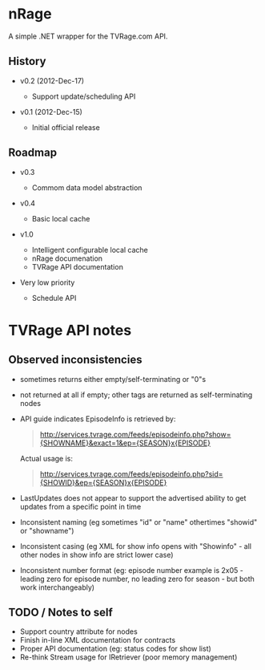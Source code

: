 nRage
===========

A simple .NET wrapper for the TVRage.com API.

History
-------

* v0.2 (2012-Dec-17)
    + Support update/scheduling API


* v0.1 (2012-Dec-15)
    + Initial official release

Roadmap
-------

* v0.3
    + Commom data model abstraction


* v0.4
    + Basic local cache 


* v1.0
    + Intelligent configurable local cache
    + nRage documenation
    + TVRage API documentation
 

* Very low priority
    + Schedule API


TVRage API notes
================

Observed inconsistencies
------------------------
* <ended> sometimes returns either empty/self-terminating or "0"s
* <AKAs> not returned at all if empty; other tags are returned as self-terminating nodes
* API guide indicates EpisodeInfo is retrieved by:
    > http://services.tvrage.com/feeds/episodeinfo.php?show={SHOWNAME}&exact=1&ep={SEASON}x{EPISODE}

  Actual usage is:
    > http://services.tvrage.com/feeds/episodeinfo.php?sid={SHOWID}&ep={SEASON}x{EPISODE}
* LastUpdates does not appear to support the advertised ability to get updates from a specific point in time
* Inconsistent naming (eg sometimes "id" or "name" othertimes "showid" or "showname")
* Inconsistent casing (eg XML for show info opens with "Showinfo" - all other nodes in show info are strict lower case)
* Inconsistent number format (eg: episode number example is 2x05 - leading zero for episode number, no leading zero for season - but both work interchangeably)

TODO / Notes to self
--------------------
* Support country attribute for <network> nodes
* Finish in-line XML documentation for contracts
* Proper API documentation (eg: status codes for show list)
* Re-think Stream usage for IRetriever (poor memory management)